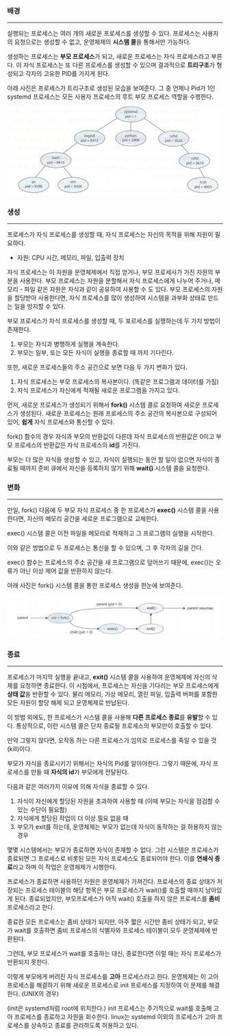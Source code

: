 ### 배경
- - -

실행되는 프로세스는 여러 개의 새로운 프로세스를 생성할 수 있다.
프로세스는 사용자의 요청으로는 생성할 수 없고, 운영체제의 **시스템 콜**을 통해서만 가능하다.

생성하는 프로세스는 **부모 프로세스**가 되고, 새로운 프로세스는 자식 프로세스라고 부른다.
이 자식 프로세스는 또 다른 프로세스를 생성할 수 있으며 결과적으로 **트리구조**가 형성되고
각자의 고유한 PID를 가지게 된다.

아래 사진은 프로세스가 트리구조로 생성된 모습을 보여준다. 그 중 언제나 Pid가 1인
systemd 프로세스는 모든 사용자 프로세스의 루트 부모 프로세스 역할을 수행한다.

<div align='center'>
<img src="2week_img/ProcessTree.png" width="500px">
</div>

### 생성
- - -

프로세스가 자식 프로세스를 생성할 때, 자식 프로세스는 자신의 목적을 위해 자원이 필요하다.
* 자원: CPU 시간, 메모리, 파일, 입출력 장치

자식 프로세스는 이 자원을 운영체제에서 직접 얻거나, 부모 프로세사가 가진 자원의 부분을 사용한다.
부모 프로세스는 자원을 분할해서 자식 프로세스에게 나누어 주거나, 메모리 - 파일 같은 자원은 자식과
같이 공유하여 사용할 수 도 있다. 부모 프로세스의 자원을 할당받아 사용한다면,
자식 프로세스를 많이 생성하여 시스템을 과부화 상태로 만드는 일을 방지할 수 있다.

부모 프로세스가 자식 프로세스를 생성할 때, 두 포르세스를 실행하는데 두 가지 방법이 존재한다.

1. 부모는 자식과 병행하게 실행을 계속한다.
2. 부모는 일부, 또는 모든 자식이 실행을 종료할 때 까지 기다린다.

또한, 새로운 프로세스들의 주소 공간으로 보면 다음 두 가지 변화가 있다.

1. 자식 프로세스는 부모 프로세스의 복사본이다. (똑같은 프로그램과 데이터를 가짐)
2. 자식 프로세스가 자신에게 적재될 새로운 프로그램을 가지고 있다.

먼저, 새로운 프로세스가 생성되기 위해서 **fork()** 시스템 콜로 요청하여 새로운 프로세스가 생성된다.
새로운 프로세스는 원래 프로세스의 주소 공간의 복사본으로 구성되어 있어, **쉽게** 자식 프로세스와
통신할 수 있다.

fork() 함수의 경우 자식과 부모의 반환값이 다른데 자식 프로세스의 반환값은 0이고 부모 프로세스의
반환값은 자식 프로세스의 **id**를 가진다.

부모는 더 많은 자식을 생성할 수 있고, 자식이 실행되는 동안 할 일이 없으면 자식이 종료될 때까지
준비 큐에서 자신을 등록하지 않기 위해 **wait()** 시스템 콜을 요청한다.

### 변화
- - -

만일, fork() 다음에 두 부모 자식 프로세스 중 한 프로세스가 **exec()** 시스템 콜을 사용한다면,
자신의 메모리 공간을 세로운 프로그램으로 교체한다. 

exec() 시스템 콜은 이전 파일을 메모리로 적재하고 그 프로그램의 실행을 시작한다.

이와 같은 방법으로 두 프로세스는 통신을 할 수 있으며, 그 후 각자의 길을 간다.

exec() 함수는 프로세스의 주소 공간을 새 프로그램으로 덮어쓰기 때문에, exec()는 오류가 아닌 이상
제어 값을 반환하지 않는다.

아래 사진은 fork() 시스템 콜을 통한 프로세스 생성을 한눈에 보여준다.

<div align='center'>
<img src="2week_img/ForkExec.png" width="500px">
</div>

### 종료
- - -

프로세스가 마지막 실행을 끝내고, **exit()** 시스템 콜을 사용하여 운영체제에 자신의 삭제를 요청하면
종료한다. 이 시점에서, 프로세스는 자신을 기다리는 부모 프로세스에게 **상태 값**을 반환할 수 있다.
물리 메모리, 가상 메모리, 열린 파일, 입출력 버퍼를 포함한 모든 자원이 할당 해제 되고 운영체제로 반납된다.

이 방법 외에도, 한 프로세스가 시스템 콜을 사용해 **다른 프로세스 종료**를 **유발**할 수 있다.
통상적으로, 이런 시스템 콜은 단지 종료될 프로세스의 부모만이 호출할 수 있다.

만약 그렇지 않다면, 오작동 하는 다른 프로세스가 임의로 프로세스를 죽일 수 있을 것(kill)이다.

부모가 자식을 종료시키기 위해서는 자식의 Pid를 알아야한다. 그렇기 때문에, 자식 프로세스를 만들 때
**자식의 id**가 부모에게 전달된다.

다음과 같은 여러가지 이유에 의해 자식을 종료할 수 있다.

1. 자식이 자신에게 할당된 자원을 초과하여 사용할 때 (이때 부모는 자식을 점검할 수 있는 수단이 필요함)
2. 자식에게 할당된 작업이 더 이상 필요 없을 때
3. 부모가 exit를 하는데, 운영체제는 부모가 없는데 자식이 동작하는 걸 하용하지 않는 경우

몇몇 시스템에서는 부모가 종료하면 자식이 존재할 수 없다. 그런 시스템은 프로세스가 종료되면
그 프로세스로 비롯된 모든 자식 프로세스도 종료되어야 한다. 이를 **연쇄식 종료**라고 하며
이 작업은 운영체제가 시행한다.

프로세스가 종료하면 사용하던 자원은 운영체제가 가져간다. 프로세스의 종료 상태가 저장되는 프로세스 테이블의
해당 항목은 부모 프로세스가 wait()를 호출할 때까지 남아있게 된다. 종료되었지만, 부모프로세스가 아직 wait()
호출을 하지 않은 프로세스를 **좀비** 프로세스라고 한다. 

종료한 모든 프로세스는 좀비 상태가 되지만, 아주 짧은 시간만 좀비 상태가 되고, 부모가 wait를 호출하면
좀비 프로세스의 식별자와 프로세스 테이블이 모두 운영체제에 반환된다.

그런데, 부모 프로세스가 wait를 호출하는 대신, 종료한다면 이럴 때는 자식 프로세스가 반환되지 못한다.

이렇게 부모에게 버려진 자식 프로세스를 **고아** 프로세스라고 한다. 운영체제는 이 고아 프로세스를 해결하기 위해
새로운 프로세스로 init 프로세스를 지정하여 이 문제를 해결한다. (UNIX의 경우)

(init은 systemd처럼 root에 위치한다.) init 프로세스는 주기적으로 wait를 호출해 고아 프로세스를 종료하고 자원을 회수한다.
linux는 systemd 이외의 프로세스가 고아 프로세스를 상속하고 종료를 관리하도록 허용하고 있다.	